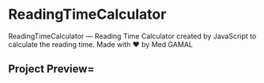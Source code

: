 # ReadingTimeCalculator
ReadingTimeCalculator — Reading Time Calculator created by JavaScript to calculate the reading time. Made with ❤ by Med GAMAL

## Project Preview=
